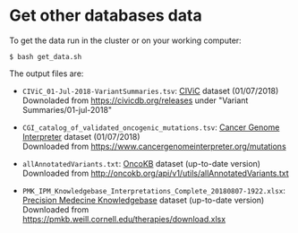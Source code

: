 # Get other databases data

To get the data run in the cluster or on your working computer:
```shell
$ bash get_data.sh
```

The output files are:

* `CIViC_01-Jul-2018-VariantSummaries.tsv`: [CIViC](https://civicdb.org/) dataset (01/07/2018)  
Downoladed from https://civicdb.org/releases under "Variant Summaries/01-jul-2018"

* `CGI_catalog_of_validated_oncogenic_mutations.tsv`: [Cancer Genome Interpreter](https://www.cancergenomeinterpreter.org/home) dataset (01/07/2018)  
Downloaded from https://www.cancergenomeinterpreter.org/mutations

* `allAnnotatedVariants.txt`: [OncoKB](http://oncokb.org) dataset (up-to-date version)  
Downloaded from http://oncokb.org/api/v1/utils/allAnnotatedVariants.txt

* `PMK_IPM_Knowledgebase_Interpretations_Complete_20180807-1922.xlsx`: [Precision Medecine Knowledgebase](https://pmkb.weill.cornell.edu) dataset (up-to-date version)  
Downloaded from https://pmkb.weill.cornell.edu/therapies/download.xlsx
